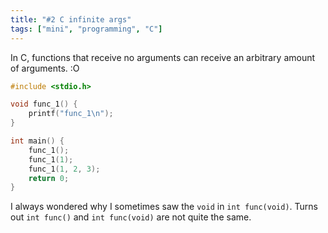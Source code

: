 ```yaml
---
title: "#2 C infinite args"
tags: ["mini", "programming", "C"]
---
```


In C, functions that receive no arguments can receive an arbitrary amount of arguments. :O

```c
#include <stdio.h>

void func_1() {
    printf("func_1\n");
}

int main() {
    func_1();
    func_1(1);
    func_1(1, 2, 3);
    return 0;
}
```


I always wondered why I sometimes saw the `void` in `int func(void)`. Turns out `int func()` and `int func(void)` are not quite the same.